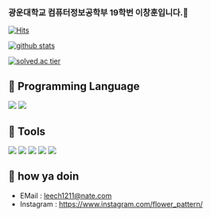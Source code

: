 ### 광운대학교 컴퓨터정보공학부 19학번 이창훈입니다.👋
[![Hits](https://hits.seeyoufarm.com/api/count/incr/badge.svg?url=https%3A%2F%2Fgithub.com%2Fleech1211)](https://hits.seeyoufarm.com)
<!--
**leech1211/leech1211** is a ✨ _special_ ✨ repository because its `README.md` (this file) appears on your GitHub profile.

Here are some ideas to get you started:

- 🔭 I’m currently working on ...
- 🌱 I’m currently learning ...
- 👯 I’m looking to collaborate on ...
- 🤔 I’m looking for help with ...
- 💬 Ask me about ...
- 📫 How to reach me: ...
- 😄 Pronouns: ...
- ⚡ Fun fact: ...
-->

[![github stats](https://github-readme-stats.vercel.app/api?username=leech1211&show_icons=true&hide_border=true)](https://github.com/leech1211)


[![solved.ac tier](http://mazassumnida.wtf/api/generate_badge?boj=cacu1211)](https://solved.ac/cacu1211)


<!-- <a href="" target="_blank"><img src="https://img.shields.io/badge/JAVA-007396?style=flat-square&logo=Java&logoColor=white"/></a> -->
🌺 Programming Language
-
<a href="" target="_blank"><img src="https://img.shields.io/badge/C-A8B9CC?style=flat-square&logo=c&logoColor=white"/></a>
<a href="" target="_blank"><img src="https://img.shields.io/badge/C++-FFC0CB?style=flat-square&logo=C%2B%2B&logoColor=white"/></a>


🌻 Tools
-
<a href="" target="_blank"><img src="https://img.shields.io/badge/github-%23121011.svg?style=flat-square&logo=github&logoColor=white"/></a>
<a href="" target="_blank"><img src="https://img.shields.io/badge/Visual%20Studio%20Code-0078d7.svg?style=flat-square&logo=visual-studio-code&logoColor=white"/></a>
<a href="" target="_blank"><img src="https://img.shields.io/badge/Visual%20Studio-5C2D91.svg?style=flat-square&logo=visual-studio&logoColor=white"/></a>
<a href="" target="_blank"><img src="https://img.shields.io/badge/Notion-D3D3D3.svg?style=flat-square&logo=notion&logoColor=white"/></a>
<a href="" target="_blank"><img src="https://img.shields.io/badge/Unity-000000.svg?style=flat-square&logo=Unity&logoColor=white"/></a>



🌸  how ya doin
-
- EMail : <leech1211@nate.com>
- Instagram : https://www.instagram.com/flower_pattern/
